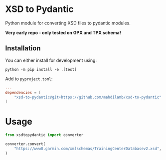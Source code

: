 # XSD to Pydantic

Python module for converting XSD files to pydantic modules.

**Very early repo - only tested on GPX and TPX schema!**

## Installation

You can either install for development using:

```shell
python -m pip install -e .[test]
```

Add to `pyproject.toml`:

```toml
...
dependencies = [
    "xsd-to-pydantic@git+https://github.com/mahdilamb/xsd-to-pydantic"
]
```

# Usage

```python
from xsdtopydantic import converter

converter.convert(
    "https://www8.garmin.com/xmlschemas/TrainingCenterDatabasev2.xsd", "gpx.py"
)

```
